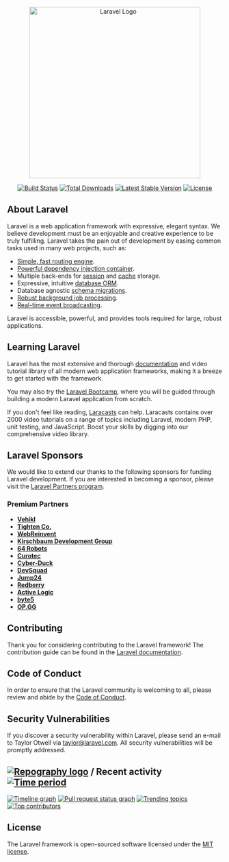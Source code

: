 <p align="center"><a href="https://laravel.com" target="_blank"><img src="https://raw.githubusercontent.com/laravel/art/master/logo-lockup/5%20SVG/2%20CMYK/1%20Full%20Color/laravel-logolockup-cmyk-red.svg" width="400" alt="Laravel Logo"></a></p>

<p align="center">
<a href="https://github.com/laravel/framework/actions"><img src="https://github.com/laravel/framework/workflows/tests/badge.svg" alt="Build Status"></a>
<a href="https://packagist.org/packages/laravel/framework"><img src="https://img.shields.io/packagist/dt/laravel/framework" alt="Total Downloads"></a>
<a href="https://packagist.org/packages/laravel/framework"><img src="https://img.shields.io/packagist/v/laravel/framework" alt="Latest Stable Version"></a>
<a href="https://packagist.org/packages/laravel/framework"><img src="https://img.shields.io/packagist/l/laravel/framework" alt="License"></a>
</p>

## About Laravel

Laravel is a web application framework with expressive, elegant syntax. We believe development must be an enjoyable and creative experience to be truly fulfilling. Laravel takes the pain out of development by easing common tasks used in many web projects, such as:

- [Simple, fast routing engine](https://laravel.com/docs/routing).
- [Powerful dependency injection container](https://laravel.com/docs/container).
- Multiple back-ends for [session](https://laravel.com/docs/session) and [cache](https://laravel.com/docs/cache) storage.
- Expressive, intuitive [database ORM](https://laravel.com/docs/eloquent).
- Database agnostic [schema migrations](https://laravel.com/docs/migrations).
- [Robust background job processing](https://laravel.com/docs/queues).
- [Real-time event broadcasting](https://laravel.com/docs/broadcasting).

Laravel is accessible, powerful, and provides tools required for large, robust applications.

## Learning Laravel

Laravel has the most extensive and thorough [documentation](https://laravel.com/docs) and video tutorial library of all modern web application frameworks, making it a breeze to get started with the framework.

You may also try the [Laravel Bootcamp](https://bootcamp.laravel.com), where you will be guided through building a modern Laravel application from scratch.

If you don't feel like reading, [Laracasts](https://laracasts.com) can help. Laracasts contains over 2000 video tutorials on a range of topics including Laravel, modern PHP, unit testing, and JavaScript. Boost your skills by digging into our comprehensive video library.

## Laravel Sponsors

We would like to extend our thanks to the following sponsors for funding Laravel development. If you are interested in becoming a sponsor, please visit the [Laravel Partners program](https://partners.laravel.com).

### Premium Partners

- **[Vehikl](https://vehikl.com/)**
- **[Tighten Co.](https://tighten.co)**
- **[WebReinvent](https://webreinvent.com/)**
- **[Kirschbaum Development Group](https://kirschbaumdevelopment.com)**
- **[64 Robots](https://64robots.com)**
- **[Curotec](https://www.curotec.com/services/technologies/laravel/)**
- **[Cyber-Duck](https://cyber-duck.co.uk)**
- **[DevSquad](https://devsquad.com/hire-laravel-developers)**
- **[Jump24](https://jump24.co.uk)**
- **[Redberry](https://redberry.international/laravel/)**
- **[Active Logic](https://activelogic.com)**
- **[byte5](https://byte5.de)**
- **[OP.GG](https://op.gg)**

## Contributing

Thank you for considering contributing to the Laravel framework! The contribution guide can be found in the [Laravel documentation](https://laravel.com/docs/contributions).

## Code of Conduct

In order to ensure that the Laravel community is welcoming to all, please review and abide by the [Code of Conduct](https://laravel.com/docs/contributions#code-of-conduct).

## Security Vulnerabilities

If you discover a security vulnerability within Laravel, please send an e-mail to Taylor Otwell via [taylor@laravel.com](mailto:taylor@laravel.com). All security vulnerabilities will be promptly addressed.


## [![Repography logo](https://images.repography.com/logo.svg)](https://repography.com) / Recent activity [![Time period](https://images.repography.com/31280902/fahmiiinoh/LMSPlatform-Laravel/recent-activity/SqU3ftoiDVDEO270tSFpAZ3HQBwafP-EoJWP82VGAKI/8JT39oTMrQ6uqbengDS0un-967ogD_j0kyk_uLJfpyY_badge.svg)](https://repography.com)
[![Timeline graph](https://images.repography.com/31280902/fahmiiinoh/LMSPlatform-Laravel/recent-activity/SqU3ftoiDVDEO270tSFpAZ3HQBwafP-EoJWP82VGAKI/8JT39oTMrQ6uqbengDS0un-967ogD_j0kyk_uLJfpyY_timeline.svg)](https://github.com/fahmiiinoh/LMSPlatform-Laravel/commits)
[![Pull request status graph](https://images.repography.com/31280902/fahmiiinoh/LMSPlatform-Laravel/recent-activity/SqU3ftoiDVDEO270tSFpAZ3HQBwafP-EoJWP82VGAKI/8JT39oTMrQ6uqbengDS0un-967ogD_j0kyk_uLJfpyY_prs.svg)](https://github.com/fahmiiinoh/LMSPlatform-Laravel/pulls)
[![Trending topics](https://images.repography.com/31280902/fahmiiinoh/LMSPlatform-Laravel/recent-activity/SqU3ftoiDVDEO270tSFpAZ3HQBwafP-EoJWP82VGAKI/8JT39oTMrQ6uqbengDS0un-967ogD_j0kyk_uLJfpyY_words.svg)](https://github.com/fahmiiinoh/LMSPlatform-Laravel/commits)
[![Top contributors](https://images.repography.com/31280902/fahmiiinoh/LMSPlatform-Laravel/recent-activity/SqU3ftoiDVDEO270tSFpAZ3HQBwafP-EoJWP82VGAKI/8JT39oTMrQ6uqbengDS0un-967ogD_j0kyk_uLJfpyY_users.svg)](https://github.com/fahmiiinoh/LMSPlatform-Laravel/graphs/contributors)


## License

The Laravel framework is open-sourced software licensed under the [MIT license](https://opensource.org/licenses/MIT).
